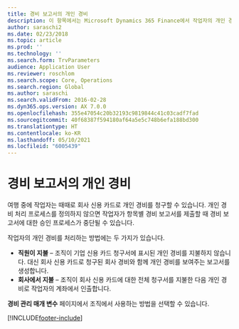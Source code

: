 ```yaml
---
title: 경비 보고서의 개인 경비
description: 이 항목에서는 Microsoft Dynamics 365 Finance에서 작업자의 개인 경비를 처리하는 두 가지 방법을 설명합니다.
author: saraschi2
ms.date: 02/23/2018
ms.topic: article
ms.prod: ''
ms.technology: ''
ms.search.form: TrvParameters
audience: Application User
ms.reviewer: roschlom
ms.search.scope: Core, Operations
ms.search.region: Global
ms.author: saraschi
ms.search.validFrom: 2016-02-28
ms.dyn365.ops.version: AX 7.0.0
ms.openlocfilehash: 355e47054c20b32193c9819844c41c03cadf7fad
ms.sourcegitcommit: 40f68387f594180af64a5e5c748b6efa188bd300
ms.translationtype: HT
ms.contentlocale: ko-KR
ms.lasthandoff: 05/10/2021
ms.locfileid: "6005439"
---
```

# <a name="personal-expenses-on-an-expense-report"></a>경비 보고서의 개인 경비

여행 중에 작업자는 때때로 회사 신용 카드로 개인 경비를 청구할 수 있습니다. 개인 경비 처리 프로세스를 정의하지 않으면 작업자가 항목별 경비 보고서를 제출할 때 경비 보고서에 대한 승인 프로세스가 중단될 수 있습니다. 

작업자의 개인 경비를 처리하는 방법에는 두 가지가 있습니다.

- **직원이 지불** – 조직이 기업 신용 카드 청구서에 표시된 개인 경비를 지불하지 않습니다. 대신 회사 신용 카드로 청구된 회사 경비와 함께 개인 경비를 보여주는 보고서를 생성합니다.
- **회사에서 지불** – 조직이 회사 신용 카드에 대한 전체 청구서를 지불한 다음 개인 경비로 작업자의 계좌에서 인출합니다.

**경비 관리 매개 변수** 페이지에서 조직에서 사용하는 방법을 선택할 수 있습니다.


[!INCLUDE[footer-include](../includes/footer-banner.md)]